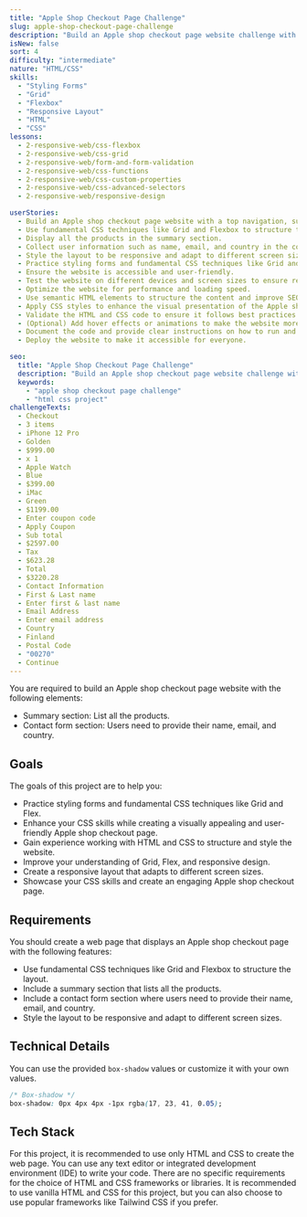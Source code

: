 ```yaml
---
title: "Apple Shop Checkout Page Challenge"
slug: apple-shop-checkout-page-challenge
description: "Build an Apple shop checkout page website challenge with provided design. The layout should have 2 main sections: a summary section that lists all the products and a contact form section where users need to provide their name, email, and country."
isNew: false
sort: 4
difficulty: "intermediate"
nature: "HTML/CSS"
skills:
  - "Styling Forms"
  - "Grid"
  - "Flexbox"
  - "Responsive Layout"
  - "HTML"
  - "CSS"
lessons:
  - 2-responsive-web/css-flexbox
  - 2-responsive-web/css-grid
  - 2-responsive-web/form-and-form-validation
  - 2-responsive-web/css-functions
  - 2-responsive-web/css-custom-properties
  - 2-responsive-web/css-advanced-selectors
  - 2-responsive-web/responsive-design

userStories:
  - Build an Apple shop checkout page website with a top navigation, summary section, and contact form section.
  - Use fundamental CSS techniques like Grid and Flexbox to structure the layout.
  - Display all the products in the summary section.
  - Collect user information such as name, email, and country in the contact form section.
  - Style the layout to be responsive and adapt to different screen sizes.
  - Practice styling forms and fundamental CSS techniques like Grid and Flex.
  - Ensure the website is accessible and user-friendly.
  - Test the website on different devices and screen sizes to ensure responsiveness.
  - Optimize the website for performance and loading speed.
  - Use semantic HTML elements to structure the content and improve SEO.
  - Apply CSS styles to enhance the visual presentation of the Apple shop checkout page elements.
  - Validate the HTML and CSS code to ensure it follows best practices and standards.
  - (Optional) Add hover effects or animations to make the website more interactive.
  - Document the code and provide clear instructions on how to run and use the website.
  - Deploy the website to make it accessible for everyone.

seo:
  title: "Apple Shop Checkout Page Challenge"
  description: "Build an Apple shop checkout page website challenge with provided design. The layout should have 2 main sections: a summary section that lists all the products and a contact form section where users need to provide their name, email, and country. The goal of this challenge is to let learners practice styling forms as well as fundamental CSS techniques like Grid and Flex. Create a responsive layout that adapts to different screen sizes. This project is perfect for intermediate developers who want to enhance their CSS skills and create a visually appealing and user-friendly Apple shop checkout page. By implementing a checkout page with styled forms and responsive design, you will learn how to create an attractive and functional web page that adapts to different screen sizes. Additionally, you will gain experience working with HTML and CSS to structure and style the website. This project will help you improve your understanding of Grid, Flex, responsive design, and create visually appealing and user-friendly web pages. Get ready to showcase your CSS skills and create an engaging Apple shop checkout page!"
  keywords:
    - "apple shop checkout page challenge"
    - "html css project"
challengeTexts:
  - Checkout
  - 3 items
  - iPhone 12 Pro
  - Golden
  - $999.00
  - x 1
  - Apple Watch
  - Blue
  - $399.00
  - iMac
  - Green
  - $1199.00
  - Enter coupon code
  - Apply Coupon
  - Sub total
  - $2597.00
  - Tax
  - $623.28
  - Total
  - $3220.28
  - Contact Information
  - First & Last name
  - Enter first & last name
  - Email Address
  - Enter email address
  - Country
  - Finland
  - Postal Code
  - "00270"
  - Continue
---
```


You are required to build an Apple shop checkout page website with the following elements:

- Summary section: List all the products.
- Contact form section: Users need to provide their name, email, and country.

## Goals

The goals of this project are to help you:

- Practice styling forms and fundamental CSS techniques like Grid and Flex.
- Enhance your CSS skills while creating a visually appealing and user-friendly Apple shop checkout page.
- Gain experience working with HTML and CSS to structure and style the website.
- Improve your understanding of Grid, Flex, and responsive design.
- Create a responsive layout that adapts to different screen sizes.
- Showcase your CSS skills and create an engaging Apple shop checkout page.

## Requirements

You should create a web page that displays an Apple shop checkout page with the following features:

- Use fundamental CSS techniques like Grid and Flexbox to structure the layout.
- Include a summary section that lists all the products.
- Include a contact form section where users need to provide their name, email, and country.
- Style the layout to be responsive and adapt to different screen sizes.

## Technical Details

You can use the provided `box-shadow` values or customize it with your own values.

```css
/* Box-shadow */
box-shadow: 0px 4px 4px -1px rgba(17, 23, 41, 0.05);
```

## Tech Stack

For this project, it is recommended to use only HTML and CSS to create the web page. You can use any text editor or integrated development environment (IDE) to write your code. There are no specific requirements for the choice of HTML and CSS frameworks or libraries. It is recommended to use vanilla HTML and CSS for this project, but you can also choose to use popular frameworks like Tailwind CSS if you prefer.
